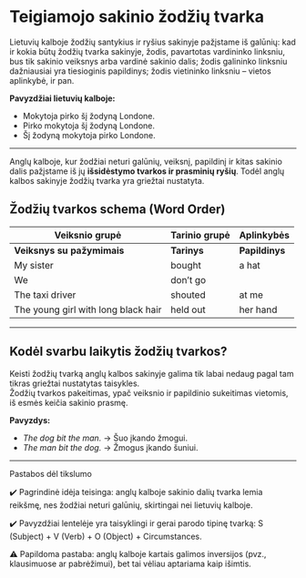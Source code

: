 # Teigiamojo sakinio žodžių tvarka

Lietuvių kalboje žodžių santykius ir ryšius sakinyje pažįstame iš galūnių: kad ir kokia būtų žodžių tvarka sakinyje, žodis, pavartotas vardininko linksniu, bus tik sakinio veiksnys arba vardinė sakinio dalis; žodis galininko linksniu dažniausiai yra tiesioginis papildinys; žodis vietininko linksniu – vietos aplinkybė, ir pan.

**Pavyzdžiai lietuvių kalboje:**

- Mokytoja pirko šį žodyną Londone.  
- Pirko mokytoja šį žodyną Londone.  
- Šį žodyną mokytoja pirko Londone.

---

Anglų kalboje, kur žodžiai neturi galūnių, veiksnį, papildinį ir kitas sakinio dalis pažįstame iš jų **išsidėstymo tvarkos ir prasminių ryšių**. Todėl anglų kalbos sakinyje žodžių tvarka yra griežtai nustatyta.

## Žodžių tvarkos schema (Word Order)

| Veiksnio grupė | Tarinio grupė | Aplinkybės |
|----------------|---------------|------------|
| **Veiksnys su pažymimais** | **Tarinys** | **Papildinys** | **Būdo aplinkybė** | **Vietos aplinkybė** | **Laiko aplinkybė** |
| My sister | bought | a hat |  |  | yesterday. |
| We | don’t go |  |  | to school | on Sunday. |
| The taxi driver | shouted | at me | angrily | across the street. |  |
| The young girl with long black hair | held out | her hand | slowly | across the table. |  |

---

## Kodėl svarbu laikytis žodžių tvarkos?

Keisti žodžių tvarką anglų kalbos sakinyje galima tik labai nedaug pagal tam tikras griežtai nustatytas taisykles.  
Žodžių tvarkos pakeitimas, ypač veiksnio ir papildinio sukeitimas vietomis, iš esmės keičia sakinio prasmę.

**Pavyzdys:**

- *The dog bit the man.* → Šuo įkando žmogui.  
- *The man bit the dog.* → Žmogus įkando šuniui.  

---

Pastabos dėl tikslumo

✔️ Pagrindinė idėja teisinga: anglų kalboje sakinio dalių tvarka lemia reikšmę, nes žodžiai neturi galūnių, skirtingai nei lietuvių kalboje.

✔️ Pavyzdžiai lentelėje yra taisyklingi ir gerai parodo tipinę tvarką: S (Subject) + V (Verb) + O (Object) + Circumstances.

⚠️ Papildoma pastaba: anglų kalboje kartais galimos inversijos (pvz., klausimuose ar pabrėžimui), bet tai vėliau aptariama kaip išimtis.
